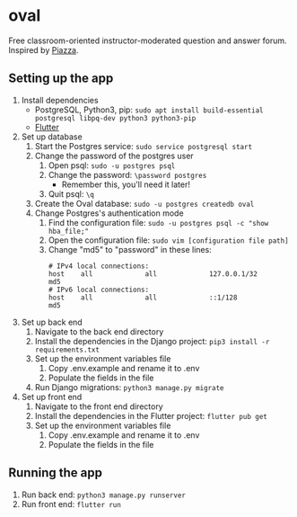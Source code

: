 # oval

Free classroom-oriented instructor-moderated question and answer forum. Inspired by [Piazza](https://piazza.com/).

## Setting up the app

1. Install dependencies
    * PostgreSQL, Python3, pip: `sudo apt install build-essential postgresql libpq-dev python3 python3-pip`
    * [Flutter](https://flutter.dev/docs/get-started/install)
1. Set up database
    1. Start the Postgres service: `sudo service postgresql start`
    1. Change the password of the postgres user
        1. Open psql: `sudo -u postgres psql`
        1. Change the password: `\password postgres`
            * Remember this, you'll need it later!
        1. Quit psql: `\q`
    1. Create the Oval database: `sudo -u postgres createdb oval`
    1. Change Postgres's authentication mode
        1. Find the configuration file: `sudo -u postgres psql -c "show hba_file;"`
        1. Open the configuration file: `sudo vim [configuration file path]`
        1. Change "md5" to "password" in these lines:
            ```
            # IPv4 local connections:
            host    all             all             127.0.0.1/32            md5
            # IPv6 local connections:
            host    all             all             ::1/128                 md5
            ```
1. Set up back end
    1. Navigate to the back end directory
    1. Install the dependencies in the Django project: `pip3 install -r requirements.txt`
    1. Set up the environment variables file
        1. Copy .env.example and rename it to .env
        1. Populate the fields in the file
    1. Run Django migrations: `python3 manage.py migrate`
1. Set up front end
    1. Navigate to the front end directory
    1. Install the dependencies in the Flutter project: `flutter pub get`
    1. Set up the environment variables file
        1. Copy .env.example and rename it to .env
        1. Populate the fields in the file

## Running the app

1. Run back end: `python3 manage.py runserver`
1. Run front end: `flutter run`

